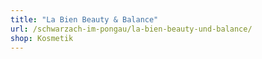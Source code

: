 ```yaml
---
title: "La Bien Beauty & Balance"
url: /schwarzach-im-pongau/la-bien-beauty-und-balance/
shop: Kosmetik
---
```

